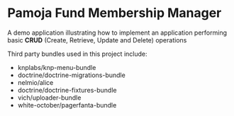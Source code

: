 Pamoja Fund Membership Manager
===================

A demo application illustrating how to implement an application 
performing basic **CRUD** (Create, Retrieve, Update and Delete) operations

Third party bundles used in this project include:
* knplabs/knp-menu-bundle
* doctrine/doctrine-migrations-bundle
* nelmio/alice
* doctrine/doctrine-fixtures-bundle
* vich/uploader-bundle
* white-october/pagerfanta-bundle